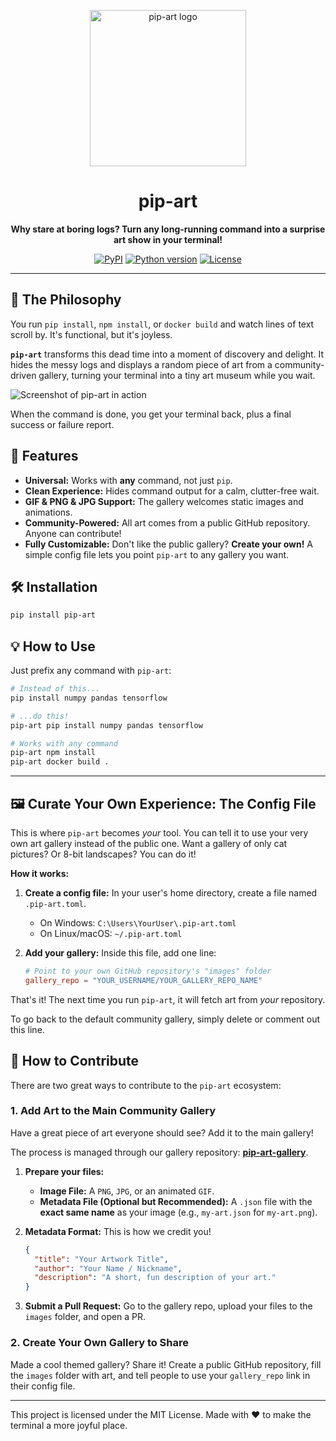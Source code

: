 <p align="center">
  <img src="https://i.postimg.cc/5yp7DxHN/Chat-GPT-Image-13-2025-14-31-22.png" width="250" alt="pip-art logo">
</p>

<h1 align="center">pip-art</h1>

<p align="center">
  <strong>Why stare at boring logs? Turn any long-running command into a surprise art show in your terminal!</strong>
</p>

<p align="center">
    <a href="#"><img src="https://pypi.org/project/pip-art/" alt="PyPI"></a>
    <a href="#"><img src="https://img.shields.io/badge/python-3.9+-blue.svg" alt="Python version"></a>
    <a href="#"><img src="https://img.shields.io/badge/license-MIT-green.svg" alt="License"></a>
</p>

---

## 🎨 The Philosophy

You run `pip install`, `npm install`, or `docker build` and watch lines of text scroll by. It's functional, but it's joyless. 

**`pip-art`** transforms this dead time into a moment of discovery and delight. It hides the messy logs and displays a random piece of art from a community-driven gallery, turning your terminal into a tiny art museum while you wait.

![Screenshot of pip-art in action](https://i.postimg.cc/4y0k7gb3/2025-07-15-124711.png)

When the command is done, you get your terminal back, plus a final success or failure report.

## 🚀 Features

*   **Universal:** Works with **any** command, not just `pip`.
*   **Clean Experience:** Hides command output for a calm, clutter-free wait.
*   **GIF & PNG & JPG Support:** The gallery welcomes static images and animations.
*   **Community-Powered:** All art comes from a public GitHub repository. Anyone can contribute!
*   **Fully Customizable:** Don't like the public gallery? **Create your own!** A simple config file lets you point `pip-art` to any gallery you want.

## 🛠️ Installation

```bash
pip install pip-art
```

## 💡 How to Use

Just prefix any command with `pip-art`:

```bash
# Instead of this...
pip install numpy pandas tensorflow

# ...do this!
pip-art pip install numpy pandas tensorflow
```

```bash
# Works with any command
pip-art npm install
pip-art docker build .
```

---

## 🖼️ Curate Your Own Experience: The Config File

This is where `pip-art` becomes *your* tool. You can tell it to use your very own art gallery instead of the public one. Want a gallery of only cat pictures? Or 8-bit landscapes? You can do it!

**How it works:**

1.  **Create a config file:** In your user's home directory, create a file named `.pip-art.toml`.
    *   On Windows: `C:\Users\YourUser\.pip-art.toml`
    *   On Linux/macOS: `~/.pip-art.toml`

2.  **Add your gallery:** Inside this file, add one line:

    ```toml
    # Point to your own GitHub repository's "images" folder
    gallery_repo = "YOUR_USERNAME/YOUR_GALLERY_REPO_NAME"
    ```

That's it! The next time you run `pip-art`, it will fetch art from *your* repository.

To go back to the default community gallery, simply delete or comment out this line.

## 🤝 How to Contribute

There are two great ways to contribute to the `pip-art` ecosystem:

### 1. Add Art to the Main Community Gallery

Have a great piece of art everyone should see? Add it to the main gallery!

The process is managed through our gallery repository: **[pip-art-gallery](https://github.com/Zahabsbs/pip-art-gallery)**.

1.  **Prepare your files:**
    *   **Image File:** A `PNG`, `JPG`, or an animated `GIF`.
    *   **Metadata File (Optional but Recommended):** A `.json` file with the **exact same name** as your image (e.g., `my-art.json` for `my-art.png`).

2.  **Metadata Format:** This is how we credit you!
    ```json
    {
      "title": "Your Artwork Title",
      "author": "Your Name / Nickname",
      "description": "A short, fun description of your art."
    }
    ```

3.  **Submit a Pull Request:** Go to the gallery repo, upload your files to the `images` folder, and open a PR.

### 2. Create Your Own Gallery to Share

Made a cool themed gallery? Share it! Create a public GitHub repository, fill the `images` folder with art, and tell people to use your `gallery_repo` link in their config file.

---

This project is licensed under the MIT License.
Made with ❤️ to make the terminal a more joyful place. 